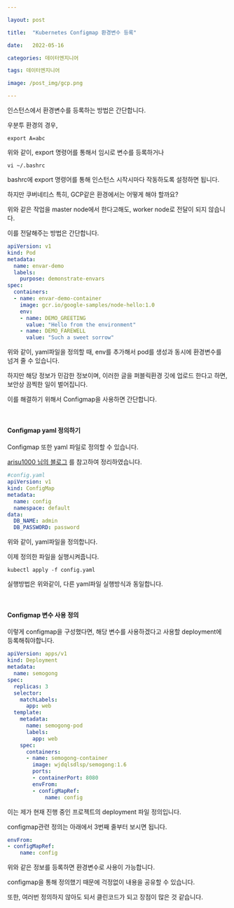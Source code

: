 ```yaml
---

layout: post

title:  "Kubernetes Configmap 환경변수 등록"

date:   2022-05-16

categories: 데이터엔지니어

tags: 데이터엔지니어

image: /post_img/gcp.png

---
```


인스턴스에서 환경변수를 등록하는 방법은 간단합니다.

우분투 환경의 경우, 

```shell
export A=abc
```

위와 같이, export 명령어를 통해서 임시로 변수를 등록하거나

```shell
vi ~/.bashrc
```

bashrc에 export 명령어를 통해 인스턴스 시작시마다 작동하도록 설정하면 됩니다.

하지만 쿠버네티스 특히, GCP같은 환경에서는 어떻게 해야 할까요?

위와 같은 작업을 master node에서 한다고해도, worker node로 전달이 되지 않습니다.

이를 전달해주는 방법은 간단합니다.

```yaml
apiVersion: v1
kind: Pod
metadata:
  name: envar-demo
  labels:
    purpose: demonstrate-envars
spec:
  containers:
  - name: envar-demo-container
    image: gcr.io/google-samples/node-hello:1.0
    env:
    - name: DEMO_GREETING
      value: "Hello from the environment"
    - name: DEMO_FAREWELL
      value: "Such a sweet sorrow"
```

위와 같이, yaml파일을 정의할 때, env를 추가해서 pod를 생성과 동시에 환경변수를 넘겨 줄 수 있습니다.

하지만 해당 정보가 민감한 정보이며, 이러한 글을 퍼블릭환경 깃에 업로드 한다고 하면, 보안상 끔찍한 일이 벌어집니다.

이를 해결하기 위해서 Configmap을 사용하면 간단합니다.

<br>

#### Configmap yaml 정의하기

Configmap 또한 yaml 파일로 정의할 수 있습니다.

[arisu1000 님의 블로그](https://arisu1000.tistory.com/27843) 를 참고하여 정리하였습니다.

```yaml
#config.yaml
apiVersion: v1
kind: ConfigMap
metadata:
  name: config
  namespace: default
data:
  DB_NAME: admin
  DB_PASSWORD: password
```

위와 같이, yaml파일을 정의합니다.

이제 정의한 파일을 실행시켜줍니다.

```shell
kubectl apply -f config.yaml
```

실행방법은 위와같이, 다른 yaml파일 실행방식과 동일합니다.

<br>

#### Configmap 변수 사용 정의

이렇게 configmap을 구성했다면, 해당 변수를 사용하겠다고 사용할 deployment에 등록해줘야합니다.

```yaml
apiVersion: apps/v1
kind: Deployment
metadata:
  name: semogong
spec:
  replicas: 3
  selector:
    matchLabels:
      app: web
  template:
    metadata:
      name: semogong-pod
      labels:
        app: web
    spec:
      containers:
      - name: semogong-container
        image: wjdqlsdlsp/semogong:1.6
        ports:
        - containerPort: 8080
        envFrom:
        - configMapRef:
            name: config
```

이는 제가 현재 진행 중인 프로젝트의 deployment 파일 정의입니다.

configmap관련 정의는 아래에서 3번째 줄부터 보시면 됩니다.

```yaml
envFrom:
- configMapRef:
    name: config
```

위와 같은 정보를 등록하면 환경변수로 사용이 가능합니다.

configmap을 통해 정의했기 때문에 걱정없이 내용을 공유할 수 있습니다.

또한, 여러번 정의하지 않아도 되서 클린코드가 되고 장점이 많은 것 같습니다.

<br>


